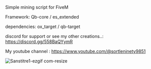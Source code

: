 Simple mining script for FiveM 

Framework: Qb-core / es_extended

dependencies: ox_target / qb-target

discord for support or see my other creations..: https://discord.gg/558BaQYymR

My youtube channel : https://www.youtube.com/@sortleninety9851

![Sanstitre1-ezgif com-resize](https://github.com/user-attachments/assets/8cb9929a-fce0-4cdd-94b3-83ade2f12b5d)


